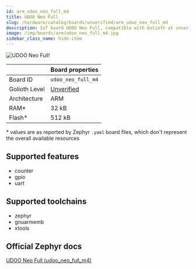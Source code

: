 ```yaml
---
id: arm_udoo_neo_full_m4
title: UDOO Neo Full
slug: /hardware/catalog/boards/unverified/arm_udoo_neo_full_m4
description: IoT board UDOO Neo Full, compatible with Golioth at unverified level.
image: /img/boards/arm/udoo_neo_full_m4.jpg
sidebar_class_name: hide-item
---
```


[//]: # (This is an auto-generated file, do not edit! Changes to it will be lost upon re-generation)

![UDOO Neo Full!](/img/boards/arm/udoo_neo_full_m4.jpg "UDOO Neo Full")

|                | Board properties     |
| -------------  | -------------------- |
| Board ID       | `udoo_neo_full_m4` |
| Golioth Level  | [Unverified](/hardware#unverified-boards) |
| Architecture   | ARM |
| RAM*           | 32 kB |
| Flash*         | 512 kB |

\* values are as reported by Zephyr `.yaml` board files, which don't represent the overall available resources



## Supported features

* counter
* gpio
* uart

## Supported toolchains

* zephyr
* gnuarmemb
* xtools

## Official Zephyr docs

[UDOO Neo Full (udoo_neo_full_m4)](https://docs.zephyrproject.org/latest/boards/arm/udoo_neo_full_m4/doc/index.html)
